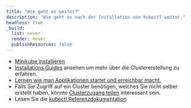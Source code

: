 ```yaml
---
title: "Wie geht es weiter?"
description: "Wie geht es nach der Installation von Kubectl weiter."
headless: true
_build:
  list: never
  render: never
  publishResources: false
---
```


* [Minikube installieren](https://minikube.sigs.k8s.io/docs/start/)
* [Installations Guides](/docs/setup/) ansehen um mehr über die Clustererstellung zu erfahren.
* [Lernen wie man Applikationen startet und erreichbar macht.](/docs/tasks/access-application-cluster/service-access-application-cluster/)
* Falls Sie Zugriff auf ein Cluster benötigen, welches Sie nicht selber erstellt haben, könnte 
  [Clusterzugang teilen](/docs/tasks/access-application-cluster/configure-access-multiple-clusters/) interessant sein.
* Lesen Sie die [kubectl Referenzdokumentation](/docs/reference/kubectl/kubectl/)
